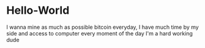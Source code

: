 # Hello-World
I wanna mine as much as possible bitcoin everyday, I have much time by my side and access to computer every moment of the day 
I'm a hard working dude

